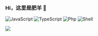 ### Hi，这里是肥羊 👋
![JavaScript](https://img.shields.io/badge/-JavaScript-black?style=flat-square&logo=javascript)
![TypeScript](https://img.shields.io/badge/-TypeScript-007ACC?style=flat-square&logo=typescript&logoColor=white)
![Php](https://img.shields.io/badge/-php-394989?style=flat-square&logo=php)
![Shell](https://img.shields.io/badge/-Shell-blasck?style=flat-square&logo=Shell)

![](https://github-readme-stats.vercel.app/api?username=youshandefeiyang&show_icons=true)
